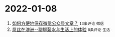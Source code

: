 # 2022-01-08

1. [如何方便地保存微信公众号文章？](https://www.v2ex.com/t/826953) `13条评论` `微信`
1. [屌丝在澳洲--聊聊薪水与生活上的体验](https://www.v2ex.com/t/826954) `8条评论` `生活`
